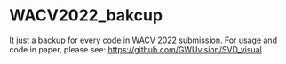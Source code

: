 # WACV2022_bakcup
It just a backup for every code in WACV 2022 submission.
For usage and code in paper, please see: https://github.com/GWUvision/SVD_visual
